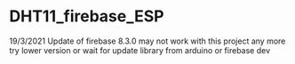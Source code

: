 # DHT11_firebase_ESP
19/3/2021
Update of firebase 8.3.0 may not work with this project any more try lower version or wait for update library from arduino or firebase dev
